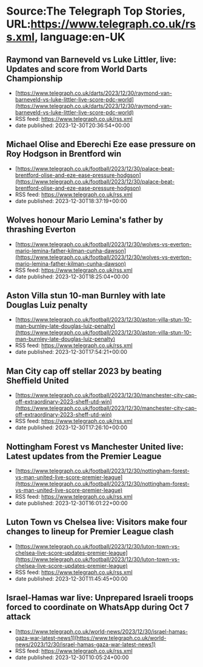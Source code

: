 # Source:The Telegraph Top Stories, URL:https://www.telegraph.co.uk/rss.xml, language:en-UK

## Raymond van Barneveld vs Luke Littler, live: Updates and score from World Darts Championship
 - [https://www.telegraph.co.uk/darts/2023/12/30/raymond-van-barneveld-vs-luke-littler-live-score-pdc-world](https://www.telegraph.co.uk/darts/2023/12/30/raymond-van-barneveld-vs-luke-littler-live-score-pdc-world)
 - RSS feed: https://www.telegraph.co.uk/rss.xml
 - date published: 2023-12-30T20:36:54+00:00



## Michael Olise and Eberechi Eze ease pressure on Roy Hodgson in Brentford win
 - [https://www.telegraph.co.uk/football/2023/12/30/palace-beat-brentford-olise-and-eze-ease-pressure-hodgson](https://www.telegraph.co.uk/football/2023/12/30/palace-beat-brentford-olise-and-eze-ease-pressure-hodgson)
 - RSS feed: https://www.telegraph.co.uk/rss.xml
 - date published: 2023-12-30T18:37:19+00:00



## Wolves honour Mario Lemina's father by thrashing Everton
 - [https://www.telegraph.co.uk/football/2023/12/30/wolves-vs-everton-mario-lemina-father-kilman-cunha-dawson](https://www.telegraph.co.uk/football/2023/12/30/wolves-vs-everton-mario-lemina-father-kilman-cunha-dawson)
 - RSS feed: https://www.telegraph.co.uk/rss.xml
 - date published: 2023-12-30T18:25:04+00:00



## Aston Villa stun 10-man Burnley with late Douglas Luiz penalty
 - [https://www.telegraph.co.uk/football/2023/12/30/aston-villa-stun-10-man-burnley-late-douglas-luiz-penalty](https://www.telegraph.co.uk/football/2023/12/30/aston-villa-stun-10-man-burnley-late-douglas-luiz-penalty)
 - RSS feed: https://www.telegraph.co.uk/rss.xml
 - date published: 2023-12-30T17:54:21+00:00



## Man City cap off stellar 2023 by beating Sheffield United
 - [https://www.telegraph.co.uk/football/2023/12/30/manchester-city-cap-off-extraordinary-2023-sheff-utd-win](https://www.telegraph.co.uk/football/2023/12/30/manchester-city-cap-off-extraordinary-2023-sheff-utd-win)
 - RSS feed: https://www.telegraph.co.uk/rss.xml
 - date published: 2023-12-30T17:26:10+00:00



## Nottingham Forest vs Manchester United live: Latest updates from the Premier League
 - [https://www.telegraph.co.uk/football/2023/12/30/nottingham-forest-vs-man-united-live-score-premier-league](https://www.telegraph.co.uk/football/2023/12/30/nottingham-forest-vs-man-united-live-score-premier-league)
 - RSS feed: https://www.telegraph.co.uk/rss.xml
 - date published: 2023-12-30T16:01:22+00:00



## Luton Town vs Chelsea live: Visitors make four changes to lineup for Premier League clash
 - [https://www.telegraph.co.uk/football/2023/12/30/luton-town-vs-chelsea-live-score-updates-premier-league](https://www.telegraph.co.uk/football/2023/12/30/luton-town-vs-chelsea-live-score-updates-premier-league)
 - RSS feed: https://www.telegraph.co.uk/rss.xml
 - date published: 2023-12-30T11:45:45+00:00



## Israel-Hamas war live: Unprepared Israeli troops forced to coordinate on WhatsApp during Oct 7 attack
 - [https://www.telegraph.co.uk/world-news/2023/12/30/israel-hamas-gaza-war-latest-news1](https://www.telegraph.co.uk/world-news/2023/12/30/israel-hamas-gaza-war-latest-news1)
 - RSS feed: https://www.telegraph.co.uk/rss.xml
 - date published: 2023-12-30T10:05:24+00:00



